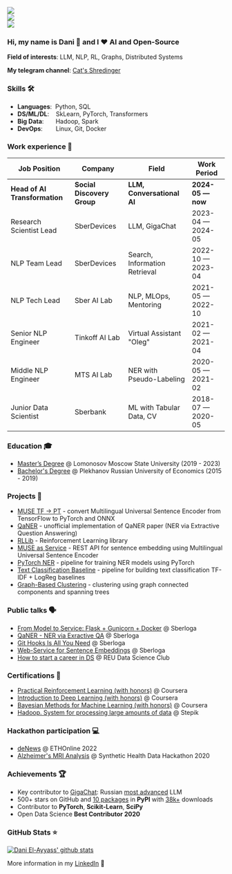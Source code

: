 ![](https://komarev.com/ghpvc/?username=dayyass&color=36b812)<br>
![](https://img.shields.io/github/followers/dayyass?style=social)<br>
![](https://img.shields.io/github/stars/dayyass?style=social)<br>

### Hi, my name is Dani 👋 and I ❤️ AI and Open-Source

**Field of interests**: LLM, NLP, RL, Graphs, Distributed Systems

**My telegram channel**: [Cat's Shredinger](https://t.me/cats_shredinger)

<!-- **Curriculum Vitae**: [cv.pdf](https://github.com/dayyass/dayyass/blob/main/cv.pdf) -->

### Skills 🛠️
- **Languages**:&nbsp;                         Python, SQL
- **DS/ML/DL**:  &nbsp;&nbsp;                  SkLearn, PyTorch, Transformers
- **Big Data**: &nbsp;&nbsp;&nbsp;&nbsp;&nbsp; Hadoop, Spark
- **DevOps**:    &nbsp;&nbsp;&nbsp;&nbsp;      Linux, Git, Docker

### Work experience 👔
| Job Position                  | Company                    | Field                         | Work Period       |
| ----------------------------- | -------------------------- | ----------------------------- | ----------------- |
| **Head of AI Transformation** | **Social Discovery Group** | **LLM, Conversational AI**    | **2024-05 — now** |
| Research Scientist Lead       | SberDevices                | LLM, GigaChat                 | 2023-04 — 2024-05 |
| NLP Team Lead                 | SberDevices                | Search, Information Retrieval | 2022-10 — 2023-04 |
| NLP Tech Lead                 | Sber AI Lab                | NLP, MLOps, Mentoring         | 2021-05 — 2022-10 |
| Senior NLP Engineer           | Tinkoff AI Lab             | Virtual Assistant "Oleg"      | 2021-02 — 2021-04 |
| Middle NLP Engineer           | MTS AI Lab                 | NER with Pseudo-Labeling      | 2020-05 — 2021-02 |
| Junior Data Scientist         | Sberbank                   | ML with Tabular Data, CV      | 2018-07 — 2020-05 |

### Education 🎓
- [Master’s Degree](https://github.com/dayyass/prior-knowledge-layer-for-sequence-tagging) @ Lomonosov Moscow State University (2019 - 2023)
- [Bachelor's Degree](https://github.com/dayyass/bachelor-diploma) @ Plekhanov Russian University of Economics (2015 - 2019)

### Projects 🐾
- [MUSE TF -> PT](https://github.com/dayyass/muse_tf2pt) - convert Multilingual Universal Sentence Encoder from TensorFlow to PyTorch and ONNX
- [QaNER](https://github.com/dayyass/QaNER) - unofficial implementation of QaNER paper (NER via Extractive Question Answering)
- [RLLib](https://github.com/dayyass/rllib) - Reinforcement Learning library
- [MUSE as Service](https://github.com/dayyass/muse-as-service) - REST API for sentence embedding using Multilingual Universal Sentence Encoder
- [PyTorch NER](https://github.com/dayyass/pytorch-ner) - pipeline for training NER models using PyTorch
- [Text Classification Baseline](https://github.com/dayyass/text-classification-baseline) - pipeline for building text classification TF-IDF + LogReg baselines
- [Graph-Based Clustering](https://github.com/dayyass/graph-based-clustering) - clustering using graph connected components and spanning trees

### Public talks 🗣
- [From Model to Service: Flask + Gunicorn + Docker](https://youtu.be/onPlqEO0lN0) @ Sberloga
- [QaNER - NER via Exractive QA](https://youtu.be/JRec8FpjhpM) @ Sberloga
- [Git Hooks Is All You Need](https://youtu.be/92OMAtdVIAs) @ Sberloga
- [Web-Service for Sentence Embeddings](https://youtu.be/ZayiaA84oXg) @ Sberloga
- [How to start a career in DS](https://youtu.be/_YrX25CpJWs) @ REU Data Science Club

### Certifications 📜
- [Practical Reinforcement Learning (with honors)](https://www.coursera.org/account/accomplishments/certificate/AUVVSHZFH7XZ) @ Coursera
- [Introduction to Deep Learning (with honors)](https://www.coursera.org/account/accomplishments/certificate/D4VMH74AJHHK) @ Coursera
- [Bayesian Methods for Machine Learning (with honors)](https://www.coursera.org/account/accomplishments/certificate/5R62SGB3G6GF) @ Coursera
- [Hadoop. System for processing large amounts of data](https://stepik.org/cert/166893) @ Stepik

<!--- ### Conference participation 📈
- IX International Scientific and Practical [Conference](https://it-mm.rea.ru/eng) named after A.I. Kitov "Information Technologies and Mathematical Methods in Economics and Management"
- Deep and Machine Learning methods for document clustering and classification [tutorial](https://indico-hlit.jinr.ru/event/146/overview) in frames of The XXIII International Scientific [Conference](https://indico.jinr.ru/event/756) of Young Scientists and Specialists (AYSS-2019)  -->

### Hackathon participation 💻
- [deNews](https://ethglobal.com/showcase/denews-djqvk) @ ETHOnline 2022
- [Alzheimer's MRI Analysis](https://github.com/dayyass/synthetic_health_data_hackathon_2020) @ Synthetic Health Data Hackathon 2020

### Achievements 🏆
- Key contributor to [GigaChat](https://habr.com/ru/companies/sberbank/articles/730108/): Russian [most advanced](https://habr.com/ru/companies/sberdevices/articles/790470/) LLM
- 500+ stars on GitHub and [10 packages](https://pypi.org/user/dayyass/) in **PyPI** with [38k+](https://pepy.tech) downloads
- Contributor to **PyTorch**, **Scikit-Learn**, **SciPy**
- Open Data Science **Best Contributor 2020**

### GitHub Stats ⭐
[![Dani El-Ayyass' github stats](https://github-readme-stats.vercel.app/api?username=dayyass&show_icons=true)](https://github.com/anuraghazra/github-readme-stats)

More information in my [LinkedIn](https://www.linkedin.com/in/dayyass/) 🚀
